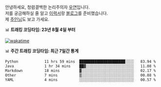 안녕하세요, 청렴결백한 논리주의자 [우연](https://dev-wooyeon.github.io/quiz-app/)입니다.  
저를 궁금해하실 줄 알고 [이력서](https://ieunune.notion.site/d836ecc9172144d4b39f185b89f16a62)랑 [블로그](https://notion-blog-ieunune.vercel.app)를 준비했습니다.  
제 [주인님](https://www.instagram.com/lovely_hiru_hari_s2/)도 보고 가세요.


📊 **트래킹 코딩타임: 23년 8월 4일 부터**  

[![wakatime](https://wakatime.com/badge/user/099dd627-fdab-4072-b87a-fa91c7a76d8d.svg?style=for-the-badge)](https://wakatime.com/@099dd627-fdab-4072-b87a-fa91c7a76d8d)

📊 **주간 트래킹 코딩타임: 최근 7일간 통계**

<!--START_SECTION:waka-->

```txt
Python            11 hrs 59 mins  █████████████████████░░░░   83.94 %
Java              1 hr 34 mins    ██▓░░░░░░░░░░░░░░░░░░░░░░   11.08 %
Markdown          18 mins         ▓░░░░░░░░░░░░░░░░░░░░░░░░   02.17 %
Other             7 mins          ▒░░░░░░░░░░░░░░░░░░░░░░░░   00.88 %
YAML              4 mins          ░░░░░░░░░░░░░░░░░░░░░░░░░   00.57 %
```

<!--END_SECTION:waka-->

<!-- ![](./profile-3d-contrib/profile-night-view.svg)-->
